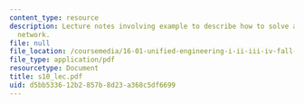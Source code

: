 ```yaml
---
content_type: resource
description: Lecture notes involving example to describe how to solve a linear dynamic
  network.
file: null
file_location: /coursemedia/16-01-unified-engineering-i-ii-iii-iv-fall-2005-spring-2006/d5bb533612b2857b8d23a368c5df6699_s10_lec.pdf
file_type: application/pdf
resourcetype: Document
title: s10_lec.pdf
uid: d5bb5336-12b2-857b-8d23-a368c5df6699
---
```

